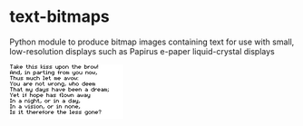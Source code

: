 # text-bitmaps
Python module to produce bitmap images containing text for use with small, low-resolution displays such as Papirus e-paper liquid-crystal displays

<IMG SRC="eapoe.bmp">
